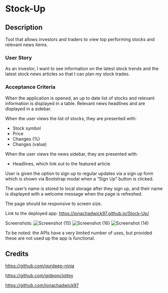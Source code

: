 # Stock-Up

## Description

Tool that allows investors and traders to view top performing stocks and relevant news items.

### User Story
As an investor, I want to see information on the latest stock trends and the latest stock news articles so that I can plan my stock trades.


### Acceptance Criteria
When the application is opened, an up to date list of stocks and relevant information is displayed in a table.
Relevant news headlines and are displayed in a sidebar.

When the user views the list of stocks, they are presented with:
* Stock symbol
* Price
* Changes (%)
* Changes (value)

When the user views the news sidebar, they are presented with:
* Headlines, which link out to the featured article

User is given the option to sign up to regular updates via a sign up form which is shown via Bootstrap modal when a “Sign Up” button is clicked.

The user’s name is stored to local storage after they sign up, and their name is displayed with a welcome message when the page is refreshed.

The page should be responsive to screen size.

Link to the deployed app: https://ionachadwick97.github.io/Stock-Up/

Screenshots: 
![Screenshot (15)](https://user-images.githubusercontent.com/117356506/217616293-f9f8f359-105c-4b96-9bd9-46230e202aef.png)
![Screenshot (16)](https://user-images.githubusercontent.com/117356506/217616346-250c3ad4-d45a-4b32-b383-dd9c878d6275.png)
![Screenshot (14)](https://user-images.githubusercontent.com/117356506/217616363-5b522fa3-639a-4458-9bab-97783cb14142.png)


To be noted: the APIs have a very limited number of uses, but provided these are not used up the app is functional.

## Credits

https://github.com/gurdeep-ninja

https://github.com/gideonclottey

https://github.com/ionachadwick97

